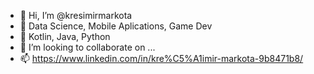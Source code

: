- 👋 Hi, I’m @kresimirmarkota
- 👀 Data Science, Mobile Aplications, Game Dev 
- 🌱 Kotlin, Java, Python
- 💞️ I’m looking to collaborate on ...
- 📫 https://www.linkedin.com/in/kre%C5%A1imir-markota-9b8471b8/

<!---
kresimirmarkota/kresimirmarkota is a ✨ special ✨ repository because its `README.md` (this file) appears on your GitHub profile.
You can click the Preview link to take a look at your changes.
--->
